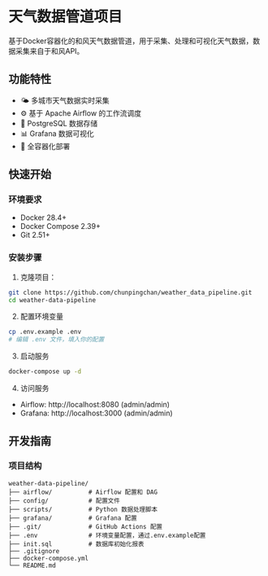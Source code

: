 # 天气数据管道项目

基于Docker容器化的和风天气数据管道，用于采集、处理和可视化天气数据，数据采集来自于和风API。

## 功能特性

- 🌤️ 多城市天气数据实时采集
- ⚙️ 基于 Apache Airflow 的工作流调度
- 🐘 PostgreSQL 数据存储
- 📊 Grafana 数据可视化
- 🐳 全容器化部署

## 快速开始

### 环境要求

- Docker 28.4+
- Docker Compose 2.39+
- Git 2.51+

### 安装步骤

1. 克隆项目：
```bash
git clone https://github.com/chunpingchan/weather_data_pipeline.git
cd weather-data-pipeline
```

2. 配置环境变量
```bash
cp .env.example .env
# 编辑 .env 文件，填入你的配置
```

3. 启动服务
```bash
docker-compose up -d
```

4. 访问服务
- Airflow: http://localhost:8080 (admin/admin)
- Grafana: http://localhost:3000 (admin/admin)

## 开发指南

### 项目结构

```text
weather-data-pipeline/
├── airflow/          # Airflow 配置和 DAG
├── config/           # 配置文件
├── scripts/          # Python 数据处理脚本
├── grafana/          # Grafana 配置
├── .git/             # GitHub Actions 配置
├── .env              # 环境变量配置，通过.env.example配置
├── init.sql          # 数据库初始化报表
├── .gitignore
├── docker-compose.yml
└── README.md
```